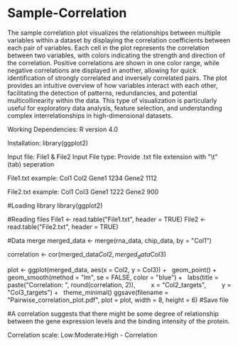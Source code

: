 # Sample-Correlation
The sample correlation plot visualizes the relationships between multiple variables within a dataset by displaying the correlation coefficients between each pair of variables. 
Each cell in the plot represents the correlation between two variables, with colors indicating the strength and direction of the correlation. Positive correlations are shown in one color range, while negative correlations are displayed in another, allowing for quick identification of strongly correlated and inversely correlated pairs. The plot provides an intuitive overview of how variables interact with each other, facilitating the detection of patterns, redundancies, and potential multicollinearity within the data. This type of visualization is particularly useful for exploratory data analysis, feature selection, and understanding complex interrelationships in high-dimensional datasets.

Working Dependencies:
R version 4.0

Installation:
library(ggplot2)


Input file: File1 & File2
Input File type: Provide .txt file extension with "\t" (tab) seperation

File1.txt
example: Col1    Col2
        Gene1    1234
        Gene2    1112

File2.txt
example: Col1    Col3
        Gene1    1222
        Gene2     900

#Loading library
library(ggplot2)

#Reading files
File1 <- read.table("File1.txt", header = TRUE)
File2 <- read.table("File2.txt", header = TRUE)

#Data merge
merged_data <- merge(rna_data, chip_data, by = "Col1")

correlation <- cor(merged_data$Col2, merged_data$Col3)

plot <- ggplot(merged_data, aes(x = Col2, y = Col3)) +
   geom_point() +
   geom_smooth(method = "lm", se = FALSE, color = "blue") +
   labs(title = paste("Correlation: ", round(correlation, 2)),
        x = "Col2_targets",
        y = "Col3_targets") +
   theme_minimal()
ggsave(filename = "Pairwise_correlation_plot.pdf", plot = plot, width = 8, height = 6) #Save file

#A correlation suggests that there might be some degree of relationship between the gene expression levels and the binding intensity of the protein.

Correlation scale:
Low:Moderate:High - Correlation




          
